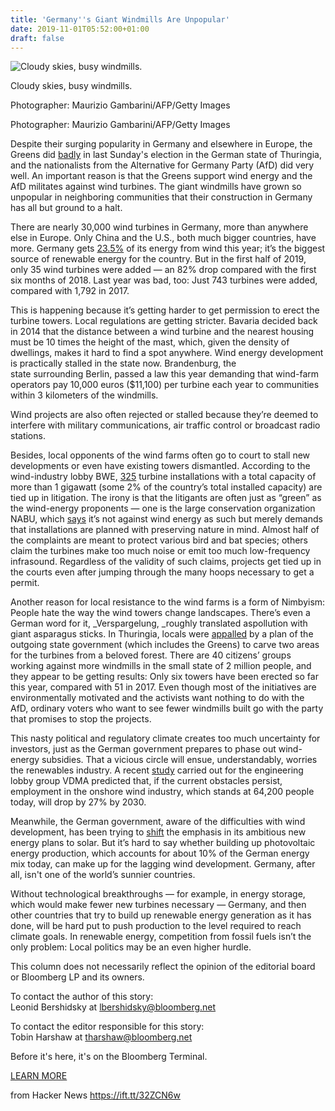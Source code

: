 ```yaml
---
title: 'Germany''s Giant Windmills Are Unpopular'
date: 2019-11-01T05:52:00+01:00
draft: false
---
```


![Cloudy skies, busy windmills.](https://assets.bwbx.io/images/users/iqjWHBFdfxIU/iMWVGAN3hbfk/v1/100x-1.jpg)

Cloudy skies, busy windmills.

Photographer: Maurizio Gambarini/AFP/Getty Images

Photographer: Maurizio Gambarini/AFP/Getty Images

Despite their surging popularity in Germany and elsewhere in Europe, the Greens did [badly](https://www.bloomberg.com/opinion/articles/2019-10-28/thuringia-vote-shows-how-far-german-centrist-parties-have-fallen) in last Sunday's election in the German state of Thuringia, and the nationalists from the Alternative for Germany Party (AfD) did very well. An important reason is that the Greens support wind energy and the AfD militates against wind turbines. The giant windmills have grown so unpopular in neighboring communities that their construction in Germany has all but ground to a halt.

There are nearly 30,000 wind turbines in Germany, more than anywhere else in Europe. Only China and the U.S., both much bigger countries, have more. Germany gets [23.5%](https://www.energy-charts.de/energy_pie.htm) of its energy from wind this year; it’s the biggest source of renewable energy for the country. But in the first half of 2019, only 35 wind turbines were added — an 82% drop compared with the first six months of 2018. Last year was bad, too: Just 743 turbines were added, compared with 1,792 in 2017.

This is happening because it’s getting harder to get permission to erect the turbine towers. Local regulations are getting stricter. Bavaria decided back in 2014 that the distance between a wind turbine and the nearest housing must be 10 times the height of the mast, which, given the density of dwellings, makes it hard to find a spot anywhere. Wind energy development is practically stalled in the state now. Brandenburg, the state surrounding Berlin, passed a law this year demanding that wind-farm operators pay 10,000 euros ($11,100) per turbine each year to communities within 3 kilometers of the windmills.

Wind projects are also often rejected or stalled because they’re deemed to interfere with military communications, air traffic control or broadcast radio stations.

Besides, local opponents of the wind farms often go to court to stall new developments or even have existing towers dismantled. According to the wind-industry lobby BWE, [325](https://www.wind-energie.de/fileadmin/redaktion/dokumente/meldungen/2019/BWE-Positionspapier_-_Aktionsplan_fuer_mehr_Genehmigungen_-_20190828.pdf) turbine installations with a total capacity of more than 1 gigawatt (some 2% of the country’s total installed capacity) are tied up in litigation. The irony is that the litigants are often just as “green” as the wind-energy proponents — one is the large conservation organization NABU, which [says](https://www.nabu.de/umwelt-und-ressourcen/energie/erneuerbare-energien-energiewende/windenergie/26913.html) it’s not against wind energy as such but merely demands that installations are planned with preserving nature in mind. Almost half of the complaints are meant to protect various bird and bat species; others claim the turbines make too much noise or emit too much low-frequency infrasound. Regardless of the validity of such claims, projects get tied up in the courts even after jumping through the many hoops necessary to get a permit.

Another reason for local resistance to the wind farms is a form of Nimbyism: People hate the way the wind towers change landscapes. There’s even a German word for it, _Verspargelung, _roughly translated aspollution with giant asparagus sticks. In Thuringia, locals were [appalled](https://www.zeit.de/politik/deutschland/2019-10/windkraft-thueringen-wahlkampf-afd-buergerinitiative/komplettansicht) by a plan of the outgoing state government (which includes the Greens) to carve two areas for the turbines from a beloved forest. There are 40 citizens’ groups working against more windmills in the small state of 2 million people, and they appear to be getting results: Only six towers have been erected so far this year, compared with 51 in 2017. Even though most of the initiatives are environmentally motivated and the activists want nothing to do with the AfD, ordinary voters who want to see fewer windmills built go with the party that promises to stop the projects.

This nasty political and regulatory climate creates too much uncertainty for investors, just as the German government prepares to phase out wind-energy subsidies. That a vicious circle will ensue, understandably, worries the renewables industry. A recent [study](https://ps.vdma.org/documents/105951/15936634/Prognos%20Kurzstudie%20Onshore-Windindustrie%20(2019-10)/b0360040-ec20-8eed-76dc-08946930bc7a?t=670818.03) carried out for the engineering lobby group VDMA predicted that, if the current obstacles persist, employment in the onshore wind industry, which stands at 64,200 people today, will drop by 27% by 2030.

Meanwhile, the German government, aware of the difficulties with wind development, has been trying to [shift](https://www.bloomberg.com/opinion/articles/2019-10-10/germany-s-bet-on-solar-power-may-get-lost-in-the-wind) the emphasis in its ambitious new energy plans to solar. But it’s hard to say whether building up photovoltaic energy production, which accounts for about 10% of the German energy mix today, can make up for the lagging wind development. Germany, after all, isn't one of the world’s sunnier countries. 

Without technological breakthroughs — for example, in energy storage, which would make fewer new turbines necessary — Germany, and then other countries that try to build up renewable energy generation as it has done, will be hard put to push production to the level required to reach climate goals. In renewable energy, competition from fossil fuels isn’t the only problem: Local politics may be an even higher hurdle.

This column does not necessarily reflect the opinion of the editorial board or Bloomberg LP and its owners.

To contact the author of this story:  
Leonid Bershidsky at [lbershidsky@bloomberg.net](mailto:lbershidsky@bloomberg.net)

To contact the editor responsible for this story:  
Tobin Harshaw at [tharshaw@bloomberg.net](mailto:tharshaw@bloomberg.net)

Before it's here, it's on the Bloomberg Terminal.

[LEARN MORE](https://bloom.bg/dg-ws-core-bcom-a1)

  
  
from Hacker News https://ift.tt/32ZCN6w